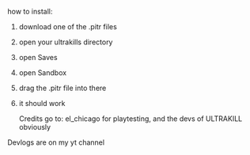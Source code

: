 how to install:
1. download one of the .pitr files
2. open your ultrakills directory
3. open Saves
4. open Sandbox
5. drag the .pitr file into there
6. it should work


   Credits go to: el_chicago for playtesting, and the devs of ULTRAKILL obviously      


Devlogs are on my yt channel
